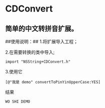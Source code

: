 # CDConvert
简单的中文转拼音扩展。
------------
##使用说明：##
1.将扩展导入工程；
<p>2.在需要转换的类中导入;</p>
<pre><code>import "NSString+CDConvert.h"</pre></code>
<p>3.使用它</p>
<pre><code>[@"我是 demo" convertToPinYinUpperCase:YES]</pre></code>
<p>结果</p>
<pre><code>WO SHI DEMO</pre></code>
